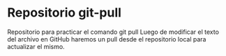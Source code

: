# Repositorio git-pull
Repositorio para practicar el comando git pull
Luego de modificar el texto del archivo en GitHub
haremos un pull desde el repositorio local para
actualizar el mismo.
